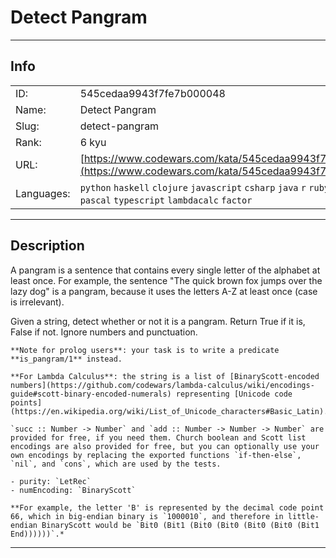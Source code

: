 # Detect Pangram

---
## Info

|            |                                      |
|:-----------|:-------------------------------------|
| ID:        | 545cedaa9943f7fe7b000048                              |
| Name:      | Detect Pangram                            |
| Slug:      | detect-pangram                            |
| Rank:      | 6 kyu                       |
| URL:       | [https://www.codewars.com/kata/545cedaa9943f7fe7b000048](https://www.codewars.com/kata/545cedaa9943f7fe7b000048)                 |
| Languages: |  `python`  `haskell`  `clojure`  `javascript`  `csharp`  `java`  `r`  `ruby`  `php`  `c`  `prolog`  `pascal`  `typescript`  `lambdacalc`  `factor`  |

---
## Description

A pangram is a sentence that contains every single letter of the alphabet at least once. For example, the sentence "The quick brown fox jumps over the lazy dog" is a pangram, because it uses the letters A-Z at least once (case is irrelevant). 

Given a string, detect whether or not it is a pangram. Return True if it is, False if not. Ignore numbers and punctuation.

```if:prolog
**Note for prolog users**: your task is to write a predicate **is_pangram/1** instead.
```
```if:lambdacalc
**For Lambda Calculus**: the string is a list of [BinaryScott-encoded numbers](https://github.com/codewars/lambda-calculus/wiki/encodings-guide#scott-binary-encoded-numerals) representing [Unicode code points](https://en.wikipedia.org/wiki/List_of_Unicode_characters#Basic_Latin).*

`succ :: Number -> Number` and `add :: Number -> Number -> Number` are provided for free, if you need them. Church boolean and Scott list encodings are also provided for free, but you can optionally use your own encodings by replacing the exported functions `if-then-else`, `nil`, and `cons`, which are used by the tests.

- purity: `LetRec`
- numEncoding: `BinaryScott`

**For example, the letter 'B' is represented by the decimal code point 66, which in big-endian binary is `1000010`, and therefore in little-endian BinaryScott would be `Bit0 (Bit1 (Bit0 (Bit0 (Bit0 (Bit0 (Bit1 End))))))`.*
```


---
